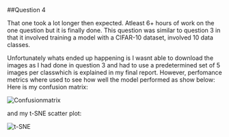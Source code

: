 ##Question 4  

That one took a lot longer then expected. Atleast 6+ hours of work on the one question but it is finally done. This
question was similar to question 3 in that it involved training a model with a CIFAR-10 dataset, involved 10
data classes. 

Unfortunately whats ended up happening is I wasnt able to download the images as I had done
in question 3 and had to use a predetermined set of 5 images per classwhich is explained in my final report. 
However, perfomance metrics where used to see how well the model performed as show below:
Here is my confusion matrix: 


![Confusionmatrix](https://github.com/amanoj0204/amanoj0204.github.io/assets/161025128/25b20051-9b7f-4558-a51b-e14f05657fcd)


and my t-SNE scatter plot:


![t-SNE](https://github.com/amanoj0204/amanoj0204.github.io/assets/161025128/f5ec0ff6-0830-403d-ba8b-af385e6ce49c)
